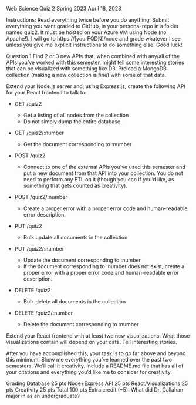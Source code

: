 Web Science Quiz 2
Spring 2023
April 18, 2023

Instructions:
Read everything twice before you do anything.
Submit everything you want graded to GitHub, in your personal repo in a folder named quiz2.
It must be hosted on your Azure VM using Node (no Apache!). I will go to https://[yourFQDN]/node and grade whatever I see unless you give me explicit instructions to do something else.
Good luck!

Question 1
Find 2 or 3 new APIs that, when combined with any/all of the APIs you’ve worked with this semester, might tell some interesting stories that can be visualized with something like D3. Preload a MongoDB collection (making a new collection is fine) with some of that data.

Extend your Node.js server and, using Express.js, create the following API for your React frontend to talk to:

- GET /quiz2
    - Get a listing of all nodes from the collection
    - Do not simply dump the entire database.

- GET /quiz2/:number
  - Get the document corresponding to :number
- POST /quiz2
  - Connect to one of the external APIs you’ve used this semester and put a new document from that API into your collection. You do not need to perform any ETL on it (though you can if you’d like, as something that gets counted as creativity).
- POST /quiz2/:number
  - Create a proper error with a proper error code and human-readable error description.
- PUT /quiz2
  - Bulk update all documents in the collection
- PUT /quiz2/:number
  - Update the document corresponding to :number
  - If the document corresponding to :number does not exist, create a proper error with a proper error code and human-readable error description.
- DELETE /quiz2
  - Bulk delete all documents in the collection
- DELETE /quiz2/:number
  - Delete the document corresponding to :number

Extend your React frontend with at least two new visualizations. What those visualizations contain will depend on your data. Tell interesting stories.

After you have accomplished this, your task is to go far above and beyond this minimum. Show me everything you’ve learned over the past two semesters. We’ll call it creativity. Include a README.md file that has all of your citations and everything you’d like me to consider for creativity.

Grading
Database			25 pts
Node+Express API		25 pts
React/Visualizations		25 pts
Creativity			25 pts
Total				100 pts
Extra credit (+5): What did Dr. Callahan major in as an undergraduate?
